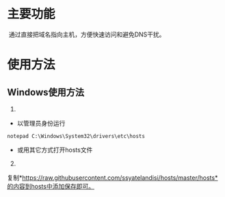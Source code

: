 # 主要功能
​
通过直接把域名指向主机，方便快速访问和避免DNS干扰。

# 使用方法

## Windows使用方法

1. 

* 以管理员身份运行

```
notepad C:\Windows\System32\drivers\etc\hosts
```

* 或用其它方式打开hosts文件

2. 

复制*https://raw.githubusercontent.com/ssyatelandisi/hosts/master/hosts*的内容到hosts中添加保存即可。
